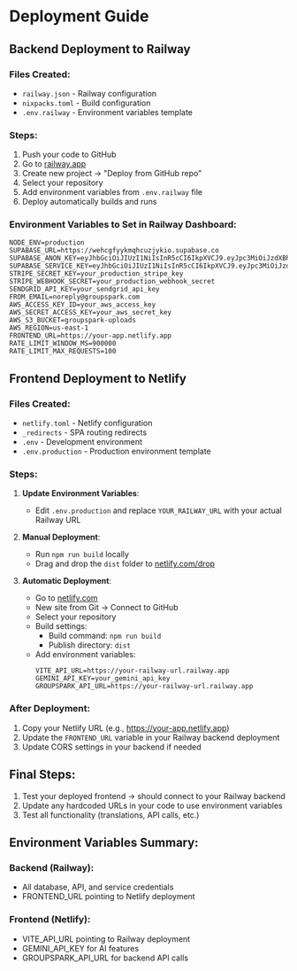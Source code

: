 # Deployment Guide

## Backend Deployment to Railway

### Files Created:
- `railway.json` - Railway configuration
- `nixpacks.toml` - Build configuration
- `.env.railway` - Environment variables template

### Steps:
1. Push your code to GitHub
2. Go to [railway.app](https://railway.app)
3. Create new project → "Deploy from GitHub repo"
4. Select your repository
5. Add environment variables from `.env.railway` file
6. Deploy automatically builds and runs

### Environment Variables to Set in Railway Dashboard:
```
NODE_ENV=production
SUPABASE_URL=https://wehcgfyykmqhcuzjykio.supabase.co
SUPABASE_ANON_KEY=eyJhbGciOiJIUzI1NiIsInR5cCI6IkpXVCJ9.eyJpc3MiOiJzdXBhYmFzZSIsInJlZiI6IndlaGNnZnl5a21xaGN1emp5a2lvIiwicm9sZSI6ImFub24iLCJpYXQiOjE3NTQ2NDI1OTMsImV4cCI6MjA3MDIxODU5M30.m_xHOnMLl1Uxm7QskOU_oMzdFcnpv3GpjmZysXhJyiE
SUPABASE_SERVICE_KEY=eyJhbGciOiJIUzI1NiIsInR5cCI6IkpXVCJ9.eyJpc3MiOiJzdXBhYmFzZSIsInJlZiI6IndlaGNnZnl5a21xaGN1emp5a2lvIiwicm9sZSI6InNlcnZpY2Vfcm9sZSIsImlhdCI6MTc1NDY0MjU5MywiZXhwIjoyMDcwMjE4NTkzfQ.XoO3KxP8V2XI5KIxYTElLbnbr77XK4nskqidY4cXWng
STRIPE_SECRET_KEY=your_production_stripe_key
STRIPE_WEBHOOK_SECRET=your_production_webhook_secret
SENDGRID_API_KEY=your_sendgrid_api_key
FROM_EMAIL=noreply@groupspark.com
AWS_ACCESS_KEY_ID=your_aws_access_key
AWS_SECRET_ACCESS_KEY=your_aws_secret_key
AWS_S3_BUCKET=groupspark-uploads
AWS_REGION=us-east-1
FRONTEND_URL=https://your-app.netlify.app
RATE_LIMIT_WINDOW_MS=900000
RATE_LIMIT_MAX_REQUESTS=100
```

## Frontend Deployment to Netlify

### Files Created:
- `netlify.toml` - Netlify configuration
- `_redirects` - SPA routing redirects
- `.env` - Development environment
- `.env.production` - Production environment template

### Steps:
1. **Update Environment Variables**: 
   - Edit `.env.production` and replace `YOUR_RAILWAY_URL` with your actual Railway URL
   
2. **Manual Deployment**:
   - Run `npm run build` locally
   - Drag and drop the `dist` folder to [netlify.com/drop](https://netlify.com/drop)

3. **Automatic Deployment**:
   - Go to [netlify.com](https://netlify.com)
   - New site from Git → Connect to GitHub
   - Select your repository
   - Build settings:
     - Build command: `npm run build`
     - Publish directory: `dist`
   - Add environment variables:
     ```
     VITE_API_URL=https://your-railway-url.railway.app
     GEMINI_API_KEY=your_gemini_api_key
     GROUPSPARK_API_URL=https://your-railway-url.railway.app
     ```

### After Deployment:
1. Copy your Netlify URL (e.g., https://your-app.netlify.app)
2. Update the `FRONTEND_URL` variable in your Railway backend deployment
3. Update CORS settings in your backend if needed

## Final Steps:
1. Test your deployed frontend → should connect to your Railway backend
2. Update any hardcoded URLs in your code to use environment variables
3. Test all functionality (translations, API calls, etc.)

## Environment Variables Summary:

### Backend (Railway):
- All database, API, and service credentials
- FRONTEND_URL pointing to Netlify deployment

### Frontend (Netlify):  
- VITE_API_URL pointing to Railway deployment
- GEMINI_API_KEY for AI features
- GROUPSPARK_API_URL for backend API calls